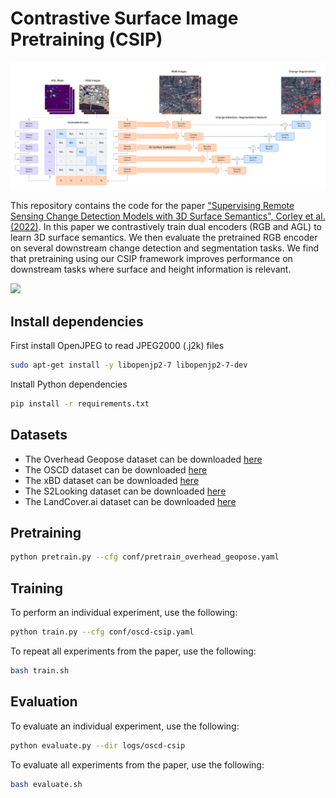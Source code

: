 # Contrastive Surface Image Pretraining (CSIP)

<img src="./assets/architecture.png" width="800px"></img>

This repository contains the code for the paper ["Supervising Remote Sensing Change Detection Models with 3D Surface Semantics", Corley et al. (2022)](assets/SUPERVISING%20REMOTE%20SENSING%20CHANGE%20DETECTION%20MODELS%20WITH%203D%20SURFACE%20SEMANTICS.pdf). In this paper we contrastively train dual encoders (RGB and AGL) to learn 3D surface semantics. We then evaluate the pretrained RGB encoder on several downstream change detection and segmentation tasks. We find that pretraining using our CSIP framework improves performance on downstream tasks where surface and height information is relevant.

<img src="./assets/results.png" width="800px"></img>

## Install dependencies

First install OpenJPEG to read JPEG2000 (.j2k) files

```bash
sudo apt-get install -y libopenjp2-7 libopenjp2-7-dev
```

Install Python dependencies

```bash
pip install -r requirements.txt
```

## Datasets

- The Overhead Geopose dataset can be downloaded [here](https://ieee-dataport.org/open-access/urban-semantic-3d-dataset)
- The OSCD dataset can be downloaded [here](https://rcdaudt.github.io/oscd/)
- The xBD dataset can be downloaded [here](https://xview2.org/dataset)
- The S2Looking dataset can be downloaded [here](https://github.com/S2Looking/Dataset)
- The LandCover.ai dataset can be downloaded [here](https://landcover.ai/)

## Pretraining

```bash
python pretrain.py --cfg conf/pretrain_overhead_geopose.yaml
```

## Training

To perform an individual experiment, use the following:

```bash
python train.py --cfg conf/oscd-csip.yaml
```

To repeat all experiments from the paper, use the following:

```bash
bash train.sh
```

## Evaluation

To evaluate an individual experiment, use the following:

```bash
python evaluate.py --dir logs/oscd-csip
```

To evaluate all experiments from the paper, use the following:

```bash
bash evaluate.sh
```
